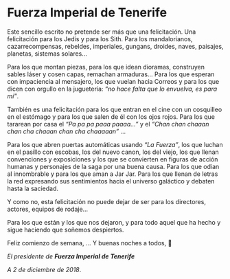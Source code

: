 
# Fuerza Imperial de Tenerife 

Este sencillo escrito no pretende ser más que una felicitación. Una felicitación para los Jedis y para los Sith. Para los mandalorianos, cazarrecompensas, rebeldes, imperiales, gungans, droides, naves, paisajes, planetas, sistemas solares...

Para los que montan piezas, para los que idean dioramas, construyen sables láser y cosen capas, remachan armaduras... Para los que esperan con impaciencia al mensajero, los que vuelan hacia Correos y para los que dicen con orgullo en la juguetería: *“no hace falta que lo envuelva, es para mí”*.

También es una felicitación para los que entran en el cine con un cosquilleo en el estómago y para los que salen de él con los ojos rojos. Para los que tararean por casa el *“Pa pa pa paaa paaaa...”* y el *“Chan chan chaaan chan cha chaaan chan cha chaaaaan”* ...

Para los que abren puertas automáticas usando *“La Fuerza”*, los que luchan en el pasillo con escobas, los del nuevo canon, los del viejo, los que llenan convenciones y exposiciones y los que se convierten en figuras de acción humanas y personajes de la saga por una buena causa. Para los que odian al innombrable y para los que aman a Jar Jar. Para los que llenan de letras la red expresando sus sentimientos hacia el universo galáctico y debaten hasta la saciedad.

Y como no, esta felicitación no puede dejar de ser para los directores, actores, equipos de rodaje...

Para los que están y los que nos dejaron, y para todo aquel que ha hecho y sigue haciendo que soñemos despiertos.

Feliz comienzo de semana, ... Y buenas noches a todos, 🌛

_El presidente de **Fuerza Imperial de Tenerife**_

*A 2 de diciembre de 2018*.
